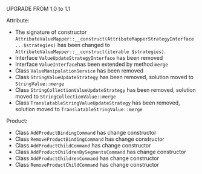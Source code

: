 UPGRADE FROM 1.0 to 1.1

Attribute:
* The signature of constructor `AttributeValueMapper::__construct(AttributeMapperStrategyInterface ...$strategies)` 
  has been changed to `AttributeValueMapper::__construct(iterable $strategies)`.
* Interface `ValueUpdateStrategyInterface` has been removed
* Interface `ValueInterface`has been extended by method `merge`
* Class `ValueManipulationService` has been removed
* Class `StringValueUpdateStrategy` has been removed, solution moved to `StringValue::merge`
* Class `StringCollectionValueUpdateStrategy` has been removed, solution moved to `StringCollectionValue::merge`
* Class `TranslatableStringValueUpdateStrategy` has been removed, solution moved to `TranslatableStringValue::merge`

Product:
* Class `AddProductBindingCommand` has change constructor
* Class `RemoveProductBindingCommand` has change constructor
* Class `AddProductChildCommand` has change constructor
* Class `AddProductChildrenBySegmentsCommand` has change constructor
* Class `AddProductChildrenCommand` has change constructor
* Class `RemoveProductChildCommand` has change constructor
